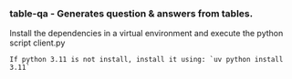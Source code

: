 ### table-qa - Generates question & answers from tables.
Install the dependencies in a virtual environment and execute the python script client.py

    If python 3.11 is not install, install it using: `uv python install 3.11`
